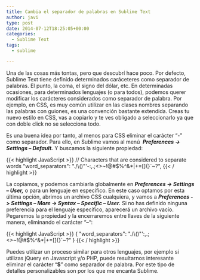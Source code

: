 ```yaml
---
title: Cambia el separador de palabras en Sublime Text
author: javi
type: post
date: 2014-07-12T18:25:05+00:00
categories:
  - Sublime Text
tags:
  - sublime

---
```

Una de las cosas más tontas, pero que descubrí hace poco. Por defecto, Sublime Text tiene definido determinados caráceteres como separador de palabras. El punto, la coma, el signo del dólar, etc. En determinadas ocasiones, para determinados lenguajes (o para todos), podemos querer modificar los carácteres considerados como separador de palabra. Por ejemplo, en CSS, es muy común utilizar en las clases nombres separando las palabras con guiones, es una convención bastante extendida. Creas tu nuevo estilo en CSS, vas a copiarlo y te ves obligado a seleccionarlo ya que con doble click no se selecciona todo.

Es una buena idea por tanto, al menos para CSS eliminar el carácter &#8220;-&#8221; como separador. Para ello, en Sublime vamos al menú  _**Preferences -> Settings &#8211; Default.**_ Y buscamos la siguiente propiedad:

{{< highlight JavaScript >}}
// Characters that are considered to separate words
"word_separators": "./\\()\"'-:,.;<>~!@#$%^&*|+=[]{}`~?",
{{< / highlight >}}

La copiamos, y podemos cambiarla globalmente en _**Preferences -> Settings &#8211; User,**_ o para un lenguaje en específico. En este caso optamos por esta última opción, abrimos un archivo CSS cualquiera, y vamos a **_Preferences -> Settings &#8211; More -> Syntax &#8211; Specific &#8211; User._** Si no has definido ninguna preferencia para el lenguaje específico, aparecerá un archivo vacío. Pegaremos la propiedad y la encerraremos entre llaves de la siguiente manera, eliminando el carácter &#8220;**&#8211;**&#8220;:

{{< highlight JavaScript >}}
{
"word_separators": "./\\()\"':,.;<>~!@#$%^&*|+=[]{}`~?"
}
{{< / highlight >}}

Puedes utilizar un proceso similar para otros lenguajes, por ejemplo si utilizas jQuery en Javascript y/o PHP, puede resultarnos interesante eliminar el carácter &#8220;**$**&#8221; como separador de palabra. Por este tipo de detalles personalizables son por los que me encanta Sublime.
